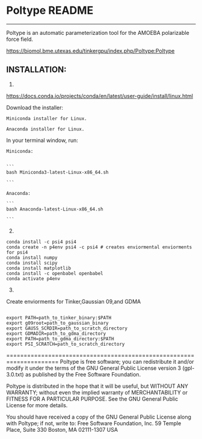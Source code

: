 # Poltype README
--------------

Poltype is an automatic parameterization tool for the AMOEBA polarizable force field.


https://biomol.bme.utexas.edu/tinkergpu/index.php/Poltype:Poltype

## INSTALLATION:

1)

https://docs.conda.io/projects/conda/en/latest/user-guide/install/linux.html

Download the installer:

    Miniconda installer for Linux.

    Anaconda installer for Linux.

In your terminal window, run:

    Miniconda:


    ```
    bash Miniconda3-latest-Linux-x86_64.sh

    ```

    Anaconda:

    ```
    bash Anaconda-latest-Linux-x86_64.sh

    ```

2)

```
conda install -c psi4 psi4 
conda create -n p4env psi4 -c psi4 # creates enviormental enviorments for psi4
conda install numpy
conda install scipy
conda install matplotlib
conda install -c openbabel openbabel
conda activate p4env 

``` 

3) 
Create enviorments for Tinker,Gaussian 09,and GDMA


```

export PATH=path_to_tinker_binary:$PATH
export g09root=path_to_gaussian_binary
export GAUSS_SCRDIR=path_to_scratch_directory
export GDMADIR=path_to_gdma_directory
export PATH=path_to_gdma_directory:$PATH
export PSI_SCRATCH=path_to_scratch_directory

```


=====================================================================
Poltype is free software; you can redistribute it and/or modify
it under the terms of the GNU General Public License version 3 (gpl-3.0.txt)
as published by the Free Software Foundation.

Poltype is distributed in the hope that it will be useful,
but WITHOUT ANY WARRANTY; without even the implied warranty of
MERCHANTABILITY or FITNESS FOR A PARTICULAR PURPOSE.  See the
GNU General Public License for more details.

You should have received a copy of the GNU General Public License
along with Poltype; if not, write to:
Free Software Foundation, Inc.
59 Temple Place, Suite 330
Boston, MA 02111-1307  USA

